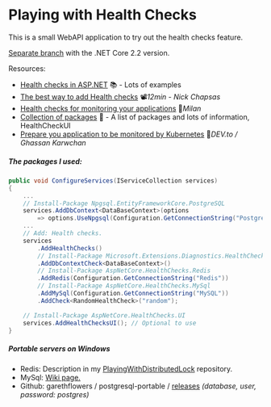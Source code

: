 # Playing with Health Checks

This is a small WebAPI application to try out the health checks feature.

[Separate branch](https://github.com/19balazs86/PlayingWithHealthChecks/tree/netcoreapp2.2) with the .NET Core 2.2 version.

Resources: 
- [Health checks in ASP.NET](https://docs.microsoft.com/en-us/aspnet/core/host-and-deploy/health-checks) 📚 - Lots of examples
- [The best way to add Health checks](https://youtu.be/p2faw9DCSsY) 📽️*12min - Nick Chapsas*
- [Health checks for monitoring your applications](https://www.milanjovanovic.tech/blog/health-checks-in-asp-net-core) 📓*Milan*
- [Collection of packages](https://github.com/xabaril/AspNetCore.Diagnostics.HealthChecks) 👤 - A list of packages and lots of information, HealthCheckUI
- [Prepare you application to be monitored by Kubernetes](https://dev.to/gkarwchan/prepare-net-core-microservice-to-be-monitored-by-kubernetes-4pgn) 📓*DEV.to / Ghassan Karwchan*

##### The packages I used:

```csharp
public void ConfigureServices(IServiceCollection services)
{
    ...
    // Install-Package Npgsql.EntityFrameworkCore.PostgreSQL
    services.AddDbContext<DataBaseContext>(options
        => options.UseNpgsql(Configuration.GetConnectionString("PostgreSQL")));
    ...
    // Add: Health checks.
    services
        .AddHealthChecks()
        // Install-Package Microsoft.Extensions.Diagnostics.HealthChecks.EntityFrameworkCore
        .AddDbContextCheck<DataBaseContext>()
        // Install-Package AspNetCore.HealthChecks.Redis
        .AddRedis(Configuration.GetConnectionString("Redis"))
        // Install-Package AspNetCore.HealthChecks.MySql
        .AddMySql(Configuration.GetConnectionString("MySQL"))
        .AddCheck<RandomHealthCheck>("random");

    // Install-Package AspNetCore.HealthChecks.UI
    services.AddHealthChecksUI(); // Optional to use
}
```

##### Portable servers on Windows
- Redis: Description in my [PlayingWithDistributedLock](https://github.com/19balazs86/PlayingWithDistributedLock#setup-a-redis-server-locally-on-windows) repository.
- MySql: [Wiki page.](http://wiki.uniformserver.com/index.php/Mini_Servers:_MySQL_5.0.67_Portable#Support_files)
- Github: garethflowers / postgresql-portable / [releases](https://github.com/garethflowers/postgresql-portable/releases) *(database, user, password: postgres)*

